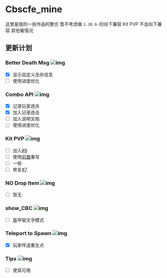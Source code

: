 # Cbscfe_mine

这里是我的一些作品的整合
暂不考虑做 `1.20.6-`的向下兼容
Kit PVP 不会向下兼容
其他看情况

## 更新计划

### Better Death Msg ![img](https://img.shields.io/badge/v1-blue)

* [X] 显示自定义击杀信息
* [ ] 使用进度优化

### Combo API ![img](https://img.shields.io/badge/v1-blue)

* [X] 记录玩家连杀
* [X] 加入记录连击
* [ ] 加入说明文档
* [ ] 使用进度优化

### Kit PVP ![img](https://img.shields.io/badge/v2.6.2-blue)

- [ ] 加入[#6](https://github.com/BarbTurnip437/Cbscfe_mine/issues/6)
- [ ] 使用[前置](https://modrinth.com/datapack/gens-data-api)重写
- [ ] 一些
- [ ] 修复[#7](https://github.com/BarbTurnip437/Cbscfe_mine/issues/7)

### NO Drop Item ![img](https://img.shields.io/badge/v1.1-blue)

* [ ] 暂无

### show_CBC ![img](https://img.shields.io/badge/v1.0-blue)

* [ ] 盔甲架文字模式

### Teleport to Spawn ![img](https://img.shields.io/badge/v1.1-blue)

* [X] 玩家传送重生点

### Tips ![img](https://img.shields.io/badge/v*-red)

* [ ] 使其可用
